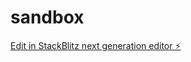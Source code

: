 # sandbox

[Edit in StackBlitz next generation editor ⚡️](https://stackblitz.com/~/github.com/adripanico/sandbox)